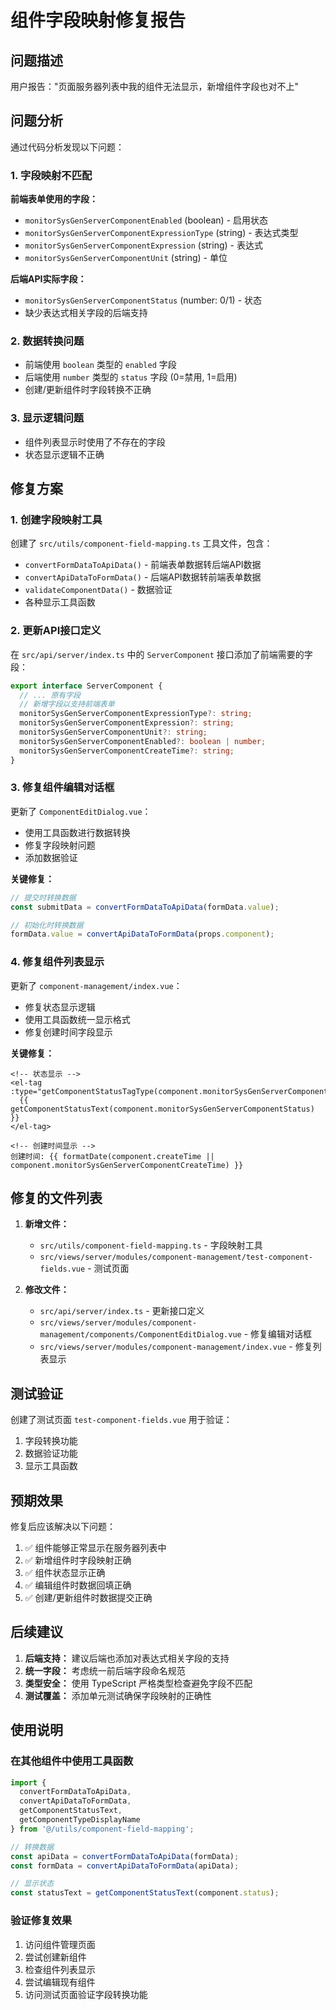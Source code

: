 # 组件字段映射修复报告

## 问题描述

用户报告："页面服务器列表中我的组件无法显示，新增组件字段也对不上"

## 问题分析

通过代码分析发现以下问题：

### 1. 字段映射不匹配

**前端表单使用的字段：**
- `monitorSysGenServerComponentEnabled` (boolean) - 启用状态
- `monitorSysGenServerComponentExpressionType` (string) - 表达式类型
- `monitorSysGenServerComponentExpression` (string) - 表达式
- `monitorSysGenServerComponentUnit` (string) - 单位

**后端API实际字段：**
- `monitorSysGenServerComponentStatus` (number: 0/1) - 状态
- 缺少表达式相关字段的后端支持

### 2. 数据转换问题

- 前端使用 `boolean` 类型的 `enabled` 字段
- 后端使用 `number` 类型的 `status` 字段 (0=禁用, 1=启用)
- 创建/更新组件时字段转换不正确

### 3. 显示逻辑问题

- 组件列表显示时使用了不存在的字段
- 状态显示逻辑不正确

## 修复方案

### 1. 创建字段映射工具

创建了 `src/utils/component-field-mapping.ts` 工具文件，包含：

- `convertFormDataToApiData()` - 前端表单数据转后端API数据
- `convertApiDataToFormData()` - 后端API数据转前端表单数据
- `validateComponentData()` - 数据验证
- 各种显示工具函数

### 2. 更新API接口定义

在 `src/api/server/index.ts` 中的 `ServerComponent` 接口添加了前端需要的字段：

```typescript
export interface ServerComponent {
  // ... 原有字段
  // 新增字段以支持前端表单
  monitorSysGenServerComponentExpressionType?: string;
  monitorSysGenServerComponentExpression?: string;
  monitorSysGenServerComponentUnit?: string;
  monitorSysGenServerComponentEnabled?: boolean | number;
  monitorSysGenServerComponentCreateTime?: string;
}
```

### 3. 修复组件编辑对话框

更新了 `ComponentEditDialog.vue`：

- 使用工具函数进行数据转换
- 修复字段映射问题
- 添加数据验证

**关键修复：**
```typescript
// 提交时转换数据
const submitData = convertFormDataToApiData(formData.value);

// 初始化时转换数据
formData.value = convertApiDataToFormData(props.component);
```

### 4. 修复组件列表显示

更新了 `component-management/index.vue`：

- 修复状态显示逻辑
- 使用工具函数统一显示格式
- 修复创建时间字段显示

**关键修复：**
```vue
<!-- 状态显示 -->
<el-tag :type="getComponentStatusTagType(component.monitorSysGenServerComponentStatus)">
  {{ getComponentStatusText(component.monitorSysGenServerComponentStatus) }}
</el-tag>

<!-- 创建时间显示 -->
创建时间: {{ formatDate(component.createTime || component.monitorSysGenServerComponentCreateTime) }}
```

## 修复的文件列表

1. **新增文件：**
   - `src/utils/component-field-mapping.ts` - 字段映射工具
   - `src/views/server/modules/component-management/test-component-fields.vue` - 测试页面

2. **修改文件：**
   - `src/api/server/index.ts` - 更新接口定义
   - `src/views/server/modules/component-management/components/ComponentEditDialog.vue` - 修复编辑对话框
   - `src/views/server/modules/component-management/index.vue` - 修复列表显示

## 测试验证

创建了测试页面 `test-component-fields.vue` 用于验证：

1. 字段转换功能
2. 数据验证功能
3. 显示工具函数

## 预期效果

修复后应该解决以下问题：

1. ✅ 组件能够正常显示在服务器列表中
2. ✅ 新增组件时字段映射正确
3. ✅ 组件状态显示正确
4. ✅ 编辑组件时数据回填正确
5. ✅ 创建/更新组件时数据提交正确

## 后续建议

1. **后端支持：** 建议后端也添加对表达式相关字段的支持
2. **统一字段：** 考虑统一前后端字段命名规范
3. **类型安全：** 使用 TypeScript 严格类型检查避免字段不匹配
4. **测试覆盖：** 添加单元测试确保字段映射的正确性

## 使用说明

### 在其他组件中使用工具函数

```typescript
import {
  convertFormDataToApiData,
  convertApiDataToFormData,
  getComponentStatusText,
  getComponentTypeDisplayName
} from '@/utils/component-field-mapping';

// 转换数据
const apiData = convertFormDataToApiData(formData);
const formData = convertApiDataToFormData(apiData);

// 显示状态
const statusText = getComponentStatusText(component.status);
```

### 验证修复效果

1. 访问组件管理页面
2. 尝试创建新组件
3. 检查组件列表显示
4. 尝试编辑现有组件
5. 访问测试页面验证字段转换功能
